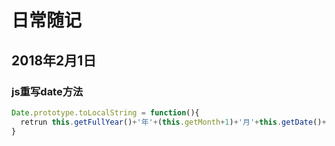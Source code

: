 # 日常随记
## 2018年2月1日
### js重写date方法
```javascript
Date.prototype.toLocalString = function(){
  retrun this.getFullYear()+'年'+(this.getMonth+1)+'月'+this.getDate()+'日'+this.getHours()+':'+this.getMinutes()+':'+this.getSeconds()
}

